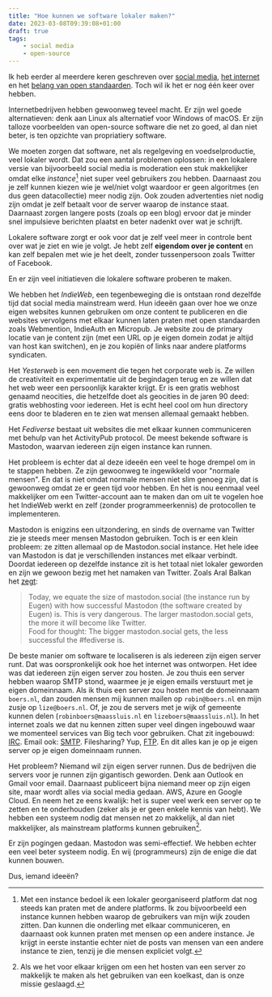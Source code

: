 ```yaml
---
title: "Hoe kunnen we software lokaler maken?"
date: 2023-03-08T09:39:08+01:00
draft: true
tags:
    - social media
    - open-source
---
```


Ik heb eerder al meerdere keren geschreven over [social media](https://blog.geheimesite.nl/2021/12/social-media-wat-moeten-we-er-mee-aan.html), [het internet](https://blog.geheimesite.nl/post/red-het-internet-bouw-je-eigen-website/) en het [belang van open standaarden](https://blog.geheimesite.nl/post/belang-van-open-standaarden/). Toch wil ik het er nog één keer over hebben.

Internetbedrijven hebben gewoonweg teveel macht. Er zijn wel goede alternatieven: denk aan Linux als alternatief voor Windows of macOS. Er zijn talloze voorbeelden van open-source software die net zo goed, al dan niet beter, is ten opzichte van propriatiery software.

We moeten zorgen dat software, net als regelgeving en voedselproductie, veel lokaler wordt. Dat zou een aantal problemen oplossen: in een lokalere versie van bijvoorbeeld social media is moderation een stuk makkelijker omdat elke _instance_[^1] niet super veel gebruikers zou hebben. Daarnaast zou je zelf kunnen kiezen wie je wel/niet volgt waardoor er geen algoritmes (en dus geen datacollectie) meer nodig zijn. Ook zouden advertenties niet nodig zijn omdat je zelf betaalt voor de server waarop de instance staat. Daarnaast zorgen langere posts (zoals op een blog) ervoor dat je minder snel impulsieve berichten plaatst en beter nadenkt over wat je schrijft.

Lokalere software zorgt er ook voor dat je zelf veel meer in controle bent over wat je ziet en wie je volgt. Je hebt zelf **eigendom over je content** en kan zelf bepalen met wie je het deelt, zonder tussenpersoon zoals Twitter of Facebook.

En er zijn veel initiatieven die lokalere software proberen te maken.

We hebben het _IndieWeb_, een tegenbeweging die is ontstaan rond dezelfde tijd dat social media mainstream werd. Hun ideeën gaan over hoe we onze eigen websites kunnen gebruiken om onze content te publiceren en die websites vervolgens met elkaar kunnen laten praten met open standaarden zoals Webmention, IndieAuth en Micropub. Je website zou de primary locatie van je content zijn (met een URL op je eigen domein zodat je altijd van host kan switchen), en je zou kopiën of links naar andere platforms syndicaten.

Het _Yesterweb_ is een movement die tegen het corporate web is. Ze willen de creativiteit en experimentatie uit de begindagen terug en ze willen dat het web weer een persoonlijk karakter krijgt. Er is een gratis webhost genaamd neocities, die hetzelfde doet als geocities in de jaren 90 deed: gratis webhosting voor iedereen. Het is echt heel cool om hun directory eens door te bladeren en te zien wat mensen allemaal gemaakt hebben.

Het _Fediverse_ bestaat uit websites die met elkaar kunnen communiceren met behulp van het ActivityPub protocol. De meest bekende software is Mastodon, waarvan iedereen zijn eigen instance kan runnen.

Het probleem is echter dat al deze ideeën een veel te hoge drempel om in te stappen hebben. Ze zijn gewoonweg te ingewikkeld voor "normale mensen". En dat is niet omdat normale mensen niet slim genoeg zijn, dat is gewoonweg omdat ze er geen tijd voor hebben. En het is nou eenmaal veel makkelijker om een Twitter-account aan te maken dan om uit te vogelen hoe het IndieWeb werkt en zelf (zonder programmeerkennis) de protocollen te implementeren.

Mastodon is enigzins een uitzondering, en sinds de overname van Twitter zie je steeds meer mensen Mastodon gebruiken. Toch is er een klein probleem: ze zitten allemaal op de Mastodon.social instance. Het hele idee van Mastodon is dat je verschillenden instances met elkaar verbindt. Doordat iedereen op dezelfde instance zit is het totaal niet lokaler geworden en zijn we gewoon bezig met het namaken van Twitter. Zoals Aral Balkan het [zegt](https://ar.al/2022/11/09/is-the-fediverse-about-to-get-fryed-or-why-every-toot-is-also-a-potential-denial-of-service-attack/):

> Today, we equate the size of mastodon.social (the instance run by Eugen) with how successful Mastodon (the software created by Eugen) is. This is very dangerous. The larger mastodon.social gets, the more it will become like Twitter.  
> Food for thought: The bigger mastodon.social gets, the less successful the #fediverse is.

De beste manier om software te localiseren is als iedereen zijn eigen server runt. Dat was oorspronkelijk ook hoe het internet was ontworpen. Het idee was dat iedereen zijn eigen server zou hosten. Je zou thuis een server hebben waarop SMTP stond, waarmee je je eigen emails verstuurt met je eigen domeinnaam. Als ik thuis een server zou hosten met de domeinnaam `boers.nl`, dan zouden mensen mij kunnen mailen op `robin@boers.nl` en mijn zusje op `lize@boers.nl`. Of, je zou de servers met je wijk of gemeente kunnen delen (`robinboers@maassluis.nl` en `lizeboers@maassluis.nl`). In het internet zoals we dat nu kennen zitten super veel dingen ingebouwd waar we momenteel services van Big tech voor gebruiken. Chat zit ingebouwd: [IRC](https://en.wikipedia.org/wiki/Internet_Relay_Chat). Email ook: [SMTP](https://nl.wikipedia.org/wiki/Simple_Mail_Transfer_Protocol). Filesharing? Yup, [FTP](https://nl.wikipedia.org/wiki/File_transfer_protocol). En dit alles kan je op je eigen server op je eigen domeinnaam runnen.

Het probleem? Niemand wil zijn eigen server runnen. Dus de bedrijven die servers voor je runnen zijn gigantisch geworden. Denk aan Outlook en Gmail voor email. Daarnaast publiceert bijna niemand meer op zijn eigen site, maar wordt alles via social media gedaan. AWS, Azure en Google Cloud. En neem het ze eens kwalijk: het is super veel werk een server op te zetten en te onderhouden (zeker als je er geen enkele kennis van hebt). We hebben een systeem nodig dat mensen net zo makkelijk, al dan niet makkelijker, als mainstream platforms kunnen gebruiken[^2].

Er zijn pogingen gedaan. Mastodon was semi-effectief. We hebben echter een veel beter systeem nodig. En wij (programmeurs) zijn de enige die dat kunnen bouwen.

Dus, iemand ideeën?

[^1]: Met een instance bedoel ik een lokaler georganiseerd platform dat nog steeds kan praten met de andere platforms. Ik zou bijvoorbeeld een instance kunnen hebben waarop de gebruikers van mijn wijk zouden zitten. Dan kunnen die onderling met elkaar communiceren, en daarnaast ook kunnen praten met mensen op een andere instance. Je krijgt in eerste instantie echter niet de posts van mensen van een andere instance te zien, tenzij je die mensen expliciet volgt.
[^2]: Als we het voor elkaar krijgen om een het hosten van een server zo makkelijk te maken als het gebruiken van een koelkast, dan is onze missie geslaagd.
